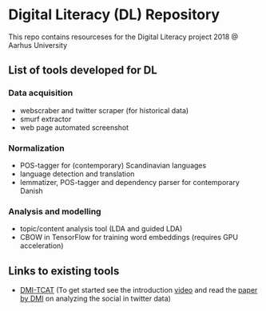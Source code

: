 # Digital Literacy (DL) Repository
This repo contains resourceses for the Digital Literacy project 2018 @ Aarhus University

## List of tools developed for DL

### Data acquisition
- webscraber and twitter scraper (for historical data)
- smurf extractor
- web page automated screenshot 

### Normalization
- POS-tagger for (contemporary) Scandinavian languages
- language detection and translation
- lemmatizer, POS-tagger and dependency parser for contemporary Danish

### Analysis and modelling
- topic/content analysis tool (LDA and guided LDA)
- CBOW in TensorFlow for training word embeddings (requires GPU acceleration)

## Links to existing tools
- [DMI-TCAT](https://github.com/digitalmethodsinitiative/dmi-tcat/wiki) (To get started see the introduction [video](http://video.itu.dk/video/11366273/using-tcat-analysis-page) and read the [paper by DMI](https://wiki.digitalmethods.net/Dmi/DetectingTheSocials) on analyzing the social in twitter data)
